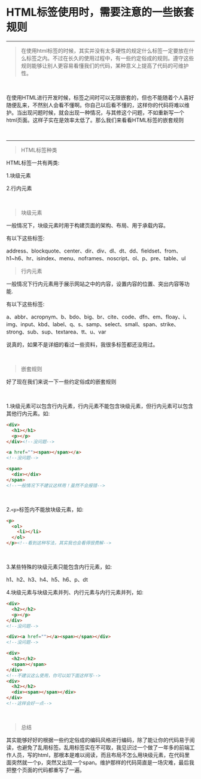 # HTML标签使用时，需要注意的一些嵌套规则

***

> 在使用html标签的时候，其实并没有太多硬性的规定什么标签一定要放在什么标签之内。不过在长久的使用过程中，有一些约定俗成的规则。遵守这些规则能够让别人更容易看懂我们的代码，某种意义上提高了代码的可维护性。

<br>

在使用HTML进行开发时候，标签之间时可以无限嵌套的，但也不能随着个人喜好随便乱来，不然别人会看不懂啊。你自己以后看不懂的，这样你的代码将难以维护。当出现问题时候，就会出现一种情况，与其修这个问题，不如重新写一个html页面。这样子实在是效率太低了。那么我们来看看HTML标签的嵌套规则

<br>

***

> HTML标签种类

HTML标签一共有两类:

1.块级元素

2.行内元素

<br>

> 块级元素

一般情况下，块级元素时用于构建页面的架构、布局、用于承载内容。

有以下这些标签:

address、blockquote、center、dir、div、dl、dt、dd、fieldset、from、h1~h6、hr、isindex、menu、noframes、noscript、ol、p、pre、table、ul

> 行内元素

一般情况下行内元素用于展示网站之中的内容，设置内容的位置、突出内容等功能.

有以下这些标签:

a、abbr、acropnym、b、bdo、big、br、cite、code、dfn、em、floay、i、img、input、kbd、label、q、s、samp、select、small、span、strike、strong、sub、sup、textarea、tt、u、var

说真的，如果不是详细的看过一些资料，我很多标签都还没用过。

<br>

> 嵌套规则

好了现在我们来说一下一些约定俗成的嵌套规则

<br>

1.块级元素可以包含行内元素，行内元素不能包含块级元素，但行内元素可以包含其他行内元素。如:

```html
<div>
  <h1></h1>
  <p></p>
</div><!--没问题-->

<a href=""><span></span></a>
<!--没问题-->

<span>
  <div></div>
</span>
<!--一般情况下不建议这样用！虽然不会报错-->
```

<br>

2.`<p>`标签内不能放块级元素，如:

```html
<p>
  <ol>
    <li></li>
  </ol>
</p><!--看到这种写法，其实我也会看得很费解-->
```

<br>

3.某些特殊的块级元素只能包含内行元素，如:

h1、h2、h3、h4、h5、h6、p、dt

4.块级元素与块级元素并列、内行元素与内行元素并列，如:

```html
<div>
  <h2></h2>
  <p></p>
</div>
<!--没问题-->

<div><a href=""></a><span></span></div>
<!--没问题-->

<div>
  <h2></h2>
  <span></span>
</div>
<!--不建议这么使用，你可以如下面这样写-->
<div>
  <h2></h2>
  <div><span></span></div>
</div>
<!--这样会好一点-->
```

<br>

> 总结

其实能够好好的根据一些约定俗成的编码风格进行编码，除了能让你的代码易于阅读，也避免了乱用标签。乱用标签实在不可取，我见识过一个做了一年多的前端工作人员，写的html，那根本是难以阅读，而且布局不怎么用块级元素，在代码里面突然就一个p，突然又出现一个span。维护那样的代码简直是一场灾难，最后我把整个页面的代码都重写了一遍。